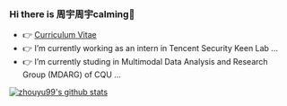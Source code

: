 ### Hi there is 周宇周宇calming👋

<!--
**zhouyu99** is a ✨ _special_ ✨ repository because its `README.md` (this file) appears on your GitHub profile.

Here are some ideas to get you started:


- 👯 I’m looking to collaborate on ...
- 🤔 I’m looking for help with ...
- 💬 Ask me about ...
- 📫 How to reach me: ...
- 😄 Pronouns: ...
- ⚡ Fun fact: ...

-->

- 👉 [Curriculum Vitae](http://1.116.226.46/about/)
- 👉 I’m currently working as an intern in Tencent Security Keen Lab ...
- 👉 I’m currently studing  in Multimodal Data Analysis and Research Group (MDARG) of CQU ...

[![zhouyu99's github stats](https://github-readme-stats.vercel.app/api?username=zhouyu1996)](http://1.116.226.46/)